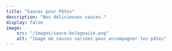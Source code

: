 ```yaml
---
title: "Sauces pour Pâtes"
description: "Nos délicieuses sauces."
display: false
image:
    src: "/images/sauce-bolognaise.png"
    alt: "Image de sauces variées pour accompagner les pâtes"
---
```

